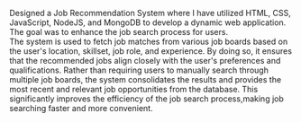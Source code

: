 Designed a Job Recommendation System where I have utilized HTML, CSS, JavaScript, NodeJS, and MongoDB to develop a dynamic web application. The goal was to enhance the job search process for users.  
The system is used to fetch job matches from various job boards based on the user's location, skillset, job role, and experience. By doing so, it ensures that the recommended jobs align closely with the user's preferences and qualifications. Rather than requiring users to manually search through multiple job boards, the system consolidates the results and provides the most recent and relevant job opportunities 
from the database. This significantly improves the efficiency of the job search process,making job searching faster and more convenient.
